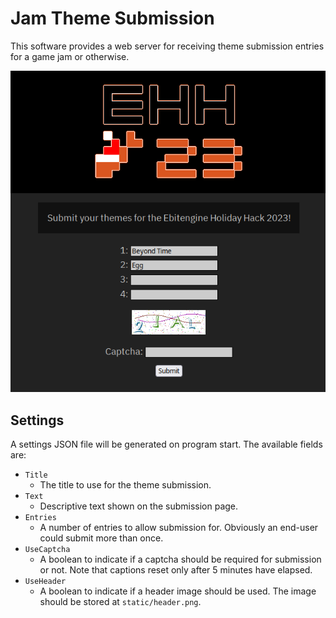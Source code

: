 # Jam Theme Submission
This software provides a web server for receiving theme submission entries for a game jam or otherwise.

![screenshot!](screenshot.png)

## Settings
A settings JSON file will be generated on program start. The available fields are:

  * `Title`
    * The title to use for the theme submission.
  * `Text`
    * Descriptive text shown on the submission page.
  * `Entries`
    * A number of entries to allow submission for. Obviously an end-user could submit more than once.
  * `UseCaptcha`
    * A boolean to indicate if a captcha should be required for submission or not. Note that captions reset only after 5 minutes have elapsed.
  * `UseHeader`
    * A boolean to indicate if a header image should be used. The image should be stored at `static/header.png`.